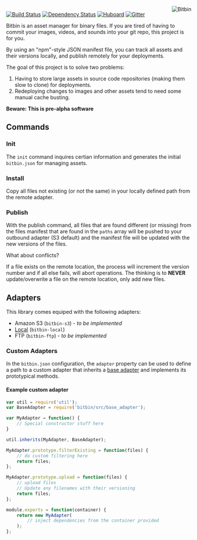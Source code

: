 <img src="http://assets.boxmeupapp.com/img/bitbin-logo.png" alt="Bitbin" align="right">

[![Build Status](https://travis-ci.org/bitbinio/bitbin.svg?branch=master)](https://travis-ci.org/bitbinio/bitbin)
[![Dependency Status](https://david-dm.org/bitbinio/bitbin.svg)](https://david-dm.org/bitbinio/bitbin)
[![Huboard](https://img.shields.io/badge/Hu-Board-7965cc.svg?style=flat)](https://huboard.com/bitbinio/bitbin)
[![Gitter](https://badges.gitter.im/bitbinio.svg)](https://gitter.im/bitbinio)

Bitbin is an asset manager for binary files. If you are tired of having to commit your images, videos, and sounds into your
git repo, this project is for you.

<p style="clear: both"></p>

By using an "npm"-style JSON manifest file, you can track all assets and their versions locally, and publish remotely
for your deployments.

The goal of this project is to solve two problems:


1. Having to store large assets in source code repositories (making them slow to clone) for deployments.
2. Redeploying changes to images and other assets tend to need some manual cache busting.

**Beware: This is pre-alpha software**

## Commands

### Init

The `init` command inquires certian information and generates the initial `bitbin.json` for managing assets.

### Install

Copy all files not existing (or not the same) in your locally defined path from the remote adapter.

### Publish

With the publish command, all files that are found different (or missing) from the files manifest that are found in the
`paths` array will be pushed to your outbound adapter (S3 default) and the manifest file will be updated with the new
versions of the files.

What about conflicts?

If a file exists on the remote location, the process will increment the version number and if all else fails, will abort
operations. The thinking is to **NEVER** update/overwrite a file on the remote location, only add new files.

## Adapters

This library comes equiped with the following adapters:

* Amazon S3 (`bitbin-s3`) - _to be implemented_
* [Local](https://github.com/bitbinio/bitbin-local) (`bitbin-local`)
* FTP (`bitbin-ftp`) - _to be implemented_

### Custom Adapters

In the `bitbin.json` configuration, the `adapter` property can be used to define
a path to a custom adapter that inherits a [base adapter](https://github.com/cjsaylor/bitbin/blob/master/src/base_adapter.js)
and implements its prototypical methods.

#### Example custom adapter

```javascript
var util = require('util');
var BaseAdapter = require('bitbin/src/base_adapter');

var MyAdapter = function() {
    // Special constructor stuff here
}

util.inherits(MyAdapter, BaseAdapter);

MyAdapter.prototype.filterExisting = function(files) {
    // do custom filtering here
    return files;
};

MyAdapter.prototype.upload = function(files) {
    // upload files
    // Update any filenames with their versioning
    return files;
};

module.exports = function(container) {
    return new MyAdapter(
        // inject dependencies from the container provided
    );
};
```
